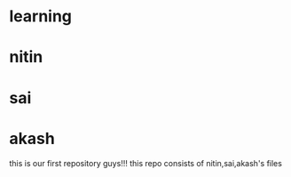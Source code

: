 # learning
# nitin
# sai
# akash
this is our first repository guys!!!
this repo consists of nitin,sai,akash's files

